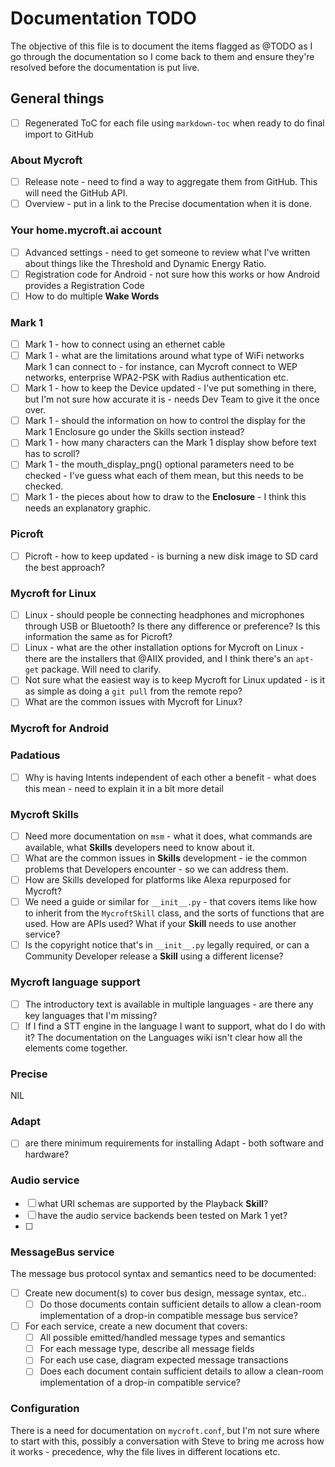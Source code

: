# Documentation TODO

The objective of this file is to document the items flagged as @TODO as I go through the documentation so I come back to them and ensure they're resolved before the documentation is put live.

## General things

- [ ] Regenerated ToC for each file using `markdown-toc` when ready to do final import to GitHub

### About Mycroft

- [ ] Release note - need to find a way to aggregate them from GitHub. This will need the GitHub API.
- [ ] Overview - put in a link to the Precise documentation when it is done.

### Your home.mycroft.ai account

- [ ] Advanced settings - need to get someone to review what I've written about things like the Threshold and Dynamic Energy Ratio.
- [ ] Registration code for Android - not sure how this works or how Android provides a Registration Code
- [ ] How to do multiple **Wake Words**

### Mark 1

- [ ] Mark 1 - how to connect using an ethernet cable
- [ ] Mark 1 - what are the limitations around what type of WiFi networks Mark 1 can connect to - for instance, can Mycroft connect to WEP networks, enterprise WPA2-PSK with Radius authentication etc.
- [ ] Mark 1 - how to keep the Device updated - I've put something in there, but I'm not sure how accurate it is - needs Dev Team to give it the once over.
- [ ] Mark 1 - should the information on how to control the display for the Mark 1 Enclosure go under the Skills section instead?
- [ ] Mark 1 - how many characters can the Mark 1 display show before text has to scroll?
- [ ] Mark 1 - the mouth_display_png() optional parameters need to be checked - I've guess what each of them mean, but this needs to be checked.
- [ ] Mark 1 - the pieces about how to draw to the **Enclosure** - I think this needs an explanatory graphic.

### Picroft

- [ ] Picroft - how to keep updated - is burning a new disk image to SD card the best approach?

### Mycroft for Linux

- [ ] Linux - should people be connecting headphones and microphones through USB or Bluetooth? Is there any difference or preference? Is this information the same as for Picroft?
- [ ] Linux - what are the other installation options for Mycroft on Linux - there are the installers that @AIIX provided, and I think there's an `apt-get` package. Will need to clarify.
- [ ] Not sure what the easiest way is to keep Mycroft for Linux updated - is it as simple as doing a `git pull` from the remote repo?
- [ ] What are the common issues with Mycroft for Linux?

### Mycroft for Android

### Padatious

- [ ] Why is having Intents independent of each other a benefit - what does this mean - need to explain it in a bit more detail

### Mycroft Skills

- [ ] Need more documentation on `msm` - what it does, what commands are available, what **Skills** developers need to know about it.
- [ ] What are the common issues in **Skills** development - ie the common problems that Developers encounter - so we can address them.
- [ ] How are Skills developed for platforms like Alexa repurposed for Mycroft?
- [ ] We need a guide or similar for `__init__.py` - that covers items like how to inherit from the `MycroftSkill` class, and the sorts of functions that are used. How are APIs used? What if your **Skill** needs to use another service?
- [ ] Is the copyright notice that's in `__init__.py` legally required, or can a Community Developer release a **Skill** using a different license?

### Mycroft language support

- [ ] The introductory text is available in multiple languages - are there any key languages that I'm missing?
- [ ] If I find a STT engine in the language I want to support, what do I do with it? The documentation on the Languages wiki isn't clear how all the elements come together.

### Precise

NIL

### Adapt

- [ ] are there minimum requirements for installing Adapt - both software and hardware?

### Audio service

- [ ] what URI schemas are supported by the Playback **Skill**?
- [ ] have the audio service backends been tested on Mark 1 yet?
- [ ]

### MessageBus service

The message bus protocol syntax and semantics need to be documented:

- [ ] Create new document(s) to cover bus design, message syntax, etc..
  - [ ] Do those documents contain sufficient details to allow a clean-room
        implementation of a drop-in compatible message bus service?

- [ ] For each service, create a new document that covers:
  - [ ] All possible emitted/handled message types and semantics
  - [ ] For each message type, describe all message fields
  - [ ] For each use case, diagram expected message transactions
  - [ ] Does each document contain sufficient details to allow a
        clean-room implementation of a drop-in compatible service?

### Configuration

There is a need for documentation on `mycroft.conf`, but I'm not sure where to start with this, possibly a conversation with Steve to bring me across how it works - precedence, why the file lives in different locations etc.
